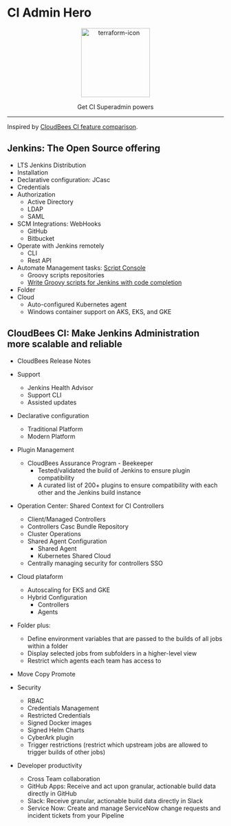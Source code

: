 # CI Admin Hero

<p align="center">
  <img alt="terraform-icon" src="https://www.jenkins.io/images/logos/jenkins-is-the-way/jenkins-is-the-way.png" height="160" />
  <p align="center">Get CI Superadmin powers</p>
</p>

---

Inspired by [CloudBees CI feature comparison](https://docs.cloudbees.com/docs/cloudbees-ci/latest/feature-definition).

## Jenkins: The Open Source offering

* LTS Jenkins Distribution
* Installation
* Declarative configuration: JCasc
* Credentials
* Authorization
  * Active Directory
  * LDAP
  * SAML
* SCM Integrations: WebHooks
  * GitHub
  * Bitbucket
* Operate with Jenkins remotely
  * CLI
  * Rest API
* Automate Management tasks: [Script Console](https://www.jenkins.io/doc/book/managing/script-console/)
  * Groovy scripts repositories
  * [Write Groovy scripts for Jenkins with code completion](https://www.mdoninger.de/2011/11/07/write-groovy-scripts-for-jenkins-with-code-completion.html)
* Folder
* Cloud
  * Auto-configured Kubernetes agent
  * Windows container support on AKS, EKS, and GKE

## CloudBees CI: Make Jenkins Administration more scalable and reliable

* CloudBees Release Notes

* Support
  * Jenkins Health Advisor
  * Support CLI
  * Assisted updates

* Declarative configuration
  * Traditional Platform
  * Modern Platform

* Plugin Management
  * CloudBees Assurance Program - Beekeeper
    * Tested/validated the build of Jenkins to ensure plugin compatibility
    * A curated list of 200+ plugins to ensure compatibility with each other and the Jenkins build instance

* Operation Center: Shared Context for CI Controllers
  * Client/Managed Controllers
  * Controllers Casc Bundle Repository
  * Cluster Operations
  * Shared Agent Configuration
    * Shared Agent
    * Kubernetes Shared Cloud
  * Centrally managing security for controllers SSO

* Cloud plataform
  * Autoscaling for EKS and GKE
  * Hybrid Configuration
    * Controllers
    * Agents

* Folder plus:
  * Define environment variables that are passed to the builds of all jobs within a folder
  * Display selected jobs from subfolders in a higher-level view
  * Restrict which agents each team has access to

* Move Copy Promote

* Security
  * RBAC
  * Credentials Management
  * Restricted Credentials
  * Signed Docker images
  * Signed Helm Charts
  * CyberArk plugin
  * Trigger restrictions (restrict which upstream jobs are allowed to trigger builds of other jobs)

* Developer productivity
  * Cross Team collaboration
  * GitHub Apps: Receive and act upon granular, actionable build data directly in GitHub
  * Slack: Receive granular, actionable build data directly in Slack
  * Service Now: Create and manage ServiceNow change requests and incident tickets from your Pipeline

